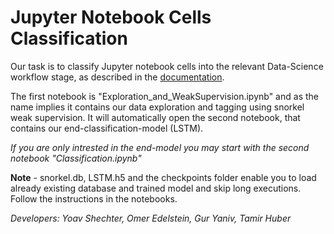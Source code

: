 # Jupyter Notebook Cells Classification

Our task is to classify Jupyter notebook cells into the relevant Data-Science workflow stage, as described in the [documentation](https://1drv.ms/b/s!AlSpEfulQxpygel681ZWZCJ50-dD8A).

The first notebook is "Exploration_and_WeakSupervision.ipynb" and as the name implies it contains our data exploration and tagging using snorkel weak supervision. It will automatically open the second notebook, that contains our end-classification-model (LSTM).

*If you are only intrested in the end-model you may start with the second notebook "Classification.ipynb"*

**Note** - snorkel.db, LSTM.h5 and the checkpoints folder enable you to load already existing database and trained model and skip long executions. Follow the instructions in the notebooks. 

_Developers: Yoav Shechter, Omer Edelstein, Gur Yaniv, Tamir Huber_
